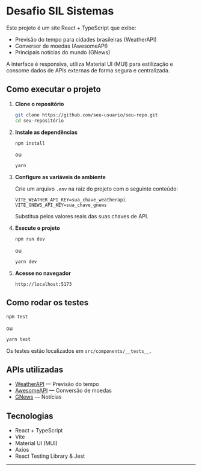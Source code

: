 # Desafio SIL Sistemas

Este projeto é um site React + TypeScript que exibe:
- Previsão do tempo para cidades brasileiras (WeatherAPI)
- Conversor de moedas (AwesomeAPI)
- Principais notícias do mundo (GNews)

A interface é responsiva, utiliza Material UI (MUI) para estilização e consome dados de APIs externas de forma segura e centralizada.

## Como executar o projeto

1. **Clone o repositório**
   ```sh
   git clone https://github.com/seu-usuario/seu-repo.git
   cd seu-repositório
   ```

2. **Instale as dependências**
   ```sh
   npm install
   ```
   ou
   ```sh
   yarn
   ```

3. **Configure as variáveis de ambiente**

   Crie um arquivo `.env` na raiz do projeto com o seguinte conteúdo:
   ```
   VITE_WEATHER_API_KEY=sua_chave_weatherapi
   VITE_GNEWS_API_KEY=sua_chave_gnews
   ```

   Substitua pelos valores reais das suas chaves de API.

4. **Execute o projeto**
   ```sh
   npm run dev
   ```
   ou
   ```sh
   yarn dev
   ```

5. **Acesse no navegador**
   ```
   http://localhost:5173
   ```

## Como rodar os testes

```sh
npm test
```
ou
```sh
yarn test
```

Os testes estão localizados em `src/components/__tests__`.

## APIs utilizadas

- [WeatherAPI](https://www.weatherapi.com/) — Previsão do tempo
- [AwesomeAPI](https://docs.awesomeapi.com.br/api-de-moedas) — Conversão de moedas
- [GNews](https://gnews.io/docs/) — Notícias

## Tecnologias

- React + TypeScript
- Vite
- Material UI (MUI)
- Axios
- React Testing Library & Jest

---
